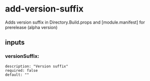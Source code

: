 # add-version-suffix
Adds version suffix in Directory.Build.props and [module.manifest] for prerelease (alpha version)

## inputs
### versionSuffix:
    description: "Version suffix"
    required: false
    default: ""